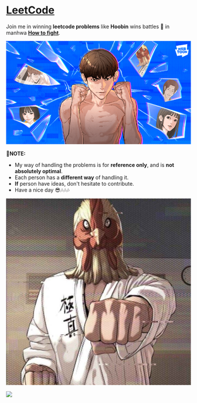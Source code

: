# [LeetCode](https://leetcode.com/problemset/)

Join me in winning **leetcode problems** like **Hoobin** wins battles **🦾** in manhwa **[How to fight](https://www.webtoons.com/en/action/viral-hit/list?title_no=2268)**. 

![](howtofight.png)

**🔔NOTE:**
- My way of handling the problems is for **reference only**, and is **not absolutely optimal**.
- Each person has a **different way** of handling it.
- **If** person have ideas, don't hesitate to contribute.
- Have a nice day 😎🎶🎶🎶

![](samdakviralhit.jpg)

![](https://media1.tenor.com/m/0IrNGOQ0FDAAAAAC/viral-hit-push-up.gif)
